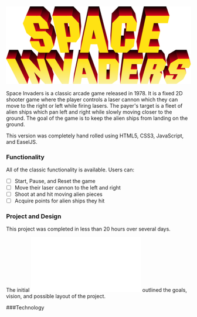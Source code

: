 ![SpaceInvaders](res/Space_invaders_logo.png)

Space Invaders is a classic arcade game released in 1978. It is a fixed 2D shooter game where the player controls a laser cannon which they can move to the right or left while firing lasers. The payer's target is a fleet of alien ships which pan left and right while slowly moving closer to the ground. The goal of the game is to keep the alien ships from landing on the ground.

This version was completely hand rolled using HTML5, CSS3, JavaScript, and EaselJS.

### Functionality

All of the classic functionality is available.
Users can:
- [ ] Start, Pause, and Reset the game
- [ ] Move their laser cannon to the left and right
- [ ] Shoot at and hit moving alien pieces
- [ ] Acquire points for alien ships they hit

### Project and Design

This project was completed in less than 20 hours over several days.

The initial ![proposal](docs/PROPOSAL.md) outlined the goals, vision, and possible layout of the project.

###Technology
